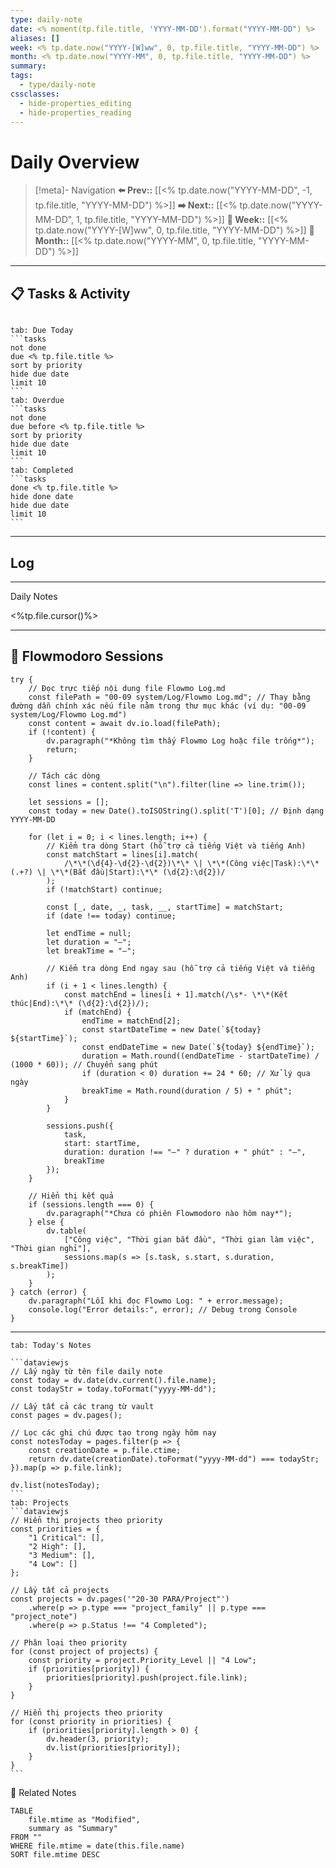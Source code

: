 ```yaml
---
type: daily-note
date: <% moment(tp.file.title, 'YYYY-MM-DD').format("YYYY-MM-DD") %>
aliases: []
week: <% tp.date.now("YYYY-[W]ww", 0, tp.file.title, "YYYY-MM-DD") %>
month: <% tp.date.now("YYYY-MM", 0, tp.file.title, "YYYY-MM-DD") %>
summary: 
tags:
  - type/daily-note
cssclasses:
  - hide-properties_editing
  - hide-properties_reading
---
```


# Daily Overview

>[!meta]- Navigation
>**⬅️ Prev::** [[<% tp.date.now("YYYY-MM-DD", -1, tp.file.title, "YYYY-MM-DD") %>]]
>**➡️ Next::** [[<% tp.date.now("YYYY-MM-DD", 1, tp.file.title, "YYYY-MM-DD") %>]]
>**📅 Week::** [[<% tp.date.now("YYYY-[W]ww", 0, tp.file.title, "YYYY-MM-DD") %>]]
>**📆 Month::** [[<% tp.date.now("YYYY-MM", 0, tp.file.title, "YYYY-MM-DD") %>]]

---
## 📋 Tasks & Activity

```calendar-nav
```
````tabs
tab: Due Today
```tasks
not done
due <% tp.file.title %>
sort by priority
hide due date
limit 10
```
tab: Overdue
```tasks 
not done 
due before <% tp.file.title %>
sort by priority
hide due date
limit 10
```
tab: Completed
```tasks
done <% tp.file.title %>
hide done date
hide due date
limit 10
```
````


---
## Log
---

 Daily Notes

<%tp.file.cursor()%>

---
## 🍅 Flowmodoro Sessions
```dataviewjs
try {
    // Đọc trực tiếp nội dung file Flowmo Log.md
    const filePath = "00-09 system/Log/Flowmo Log.md"; // Thay bằng đường dẫn chính xác nếu file nằm trong thư mục khác (ví dụ: "00-09 system/Log/Flowmo Log.md")
    const content = await dv.io.load(filePath);
    if (!content) {
        dv.paragraph("*Không tìm thấy Flowmo Log hoặc file trống*");
        return;
    }

    // Tách các dòng
    const lines = content.split("\n").filter(line => line.trim());

    let sessions = [];
    const today = new Date().toISOString().split('T')[0]; // Định dạng YYYY-MM-DD

    for (let i = 0; i < lines.length; i++) {
        // Kiểm tra dòng Start (hỗ trợ cả tiếng Việt và tiếng Anh)
        const matchStart = lines[i].match(
            /\*\*(\d{4}-\d{2}-\d{2})\*\* \| \*\*(Công việc|Task):\*\* (.+?) \| \*\*(Bắt đầu|Start):\*\* (\d{2}:\d{2})/
        );
        if (!matchStart) continue;

        const [_, date, _, task, __, startTime] = matchStart;
        if (date !== today) continue;

        let endTime = null;
        let duration = "—";
        let breakTime = "—";

        // Kiểm tra dòng End ngay sau (hỗ trợ cả tiếng Việt và tiếng Anh)
        if (i + 1 < lines.length) {
            const matchEnd = lines[i + 1].match(/\s*- \*\*(Kết thúc|End):\*\* (\d{2}:\d{2})/);
            if (matchEnd) {
                endTime = matchEnd[2];
                const startDateTime = new Date(`${today} ${startTime}`);
                const endDateTime = new Date(`${today} ${endTime}`);
                duration = Math.round((endDateTime - startDateTime) / (1000 * 60)); // Chuyển sang phút
                if (duration < 0) duration += 24 * 60; // Xử lý qua ngày
                breakTime = Math.round(duration / 5) + " phút";
            }
        }

        sessions.push({
            task,
            start: startTime,
            duration: duration !== "—" ? duration + " phút" : "—",
            breakTime
        });
    }

    // Hiển thị kết quả
    if (sessions.length === 0) {
        dv.paragraph("*Chưa có phiên Flowmodoro nào hôm nay*");
    } else {
        dv.table(
            ["Công việc", "Thời gian bắt đầu", "Thời gian làm việc", "Thời gian nghỉ"],
            sessions.map(s => [s.task, s.start, s.duration, s.breakTime])
        );
    }
} catch (error) {
    dv.paragraph("Lỗi khi đọc Flowmo Log: " + error.message);
    console.log("Error details:", error); // Debug trong Console
}
```
---
````
tab: Today's Notes

```dataviewjs
// Lấy ngày từ tên file daily note
const today = dv.date(dv.current().file.name);
const todayStr = today.toFormat("yyyy-MM-dd");

// Lấy tất cả các trang từ vault
const pages = dv.pages();

// Lọc các ghi chú được tạo trong ngày hôm nay
const notesToday = pages.filter(p => {
    const creationDate = p.file.ctime;
    return dv.date(creationDate).toFormat("yyyy-MM-dd") === todayStr;
}).map(p => p.file.link);

dv.list(notesToday);
```
tab: Projects
```dataviewjs
// Hiển thị projects theo priority
const priorities = {
    "1 Critical": [],
    "2 High": [],
    "3 Medium": [],
    "4 Low": []
};

// Lấy tất cả projects
const projects = dv.pages('"20-30 PARA/Project"')
    .where(p => p.type === "project_family" || p.type === "project_note")
    .where(p => p.Status !== "4 Completed");

// Phân loại theo priority
for (const project of projects) {
    const priority = project.Priority_Level || "4 Low";
    if (priorities[priority]) {
        priorities[priority].push(project.file.link);
    }
}

// Hiển thị projects theo priority
for (const priority in priorities) {
    if (priorities[priority].length > 0) {
        dv.header(3, priority);
        dv.list(priorities[priority]);
    }
}
```
````


🔗 Related Notes
```dataview
TABLE 
    file.mtime as "Modified",
    summary as "Summary"
FROM ""
WHERE file.mtime = date(this.file.name)
SORT file.mtime DESC
``` 